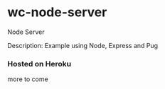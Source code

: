 # wc-node-server
Node Server

Description: Example using Node, Express and Pug 
### Hosted on Heroku

more to come
